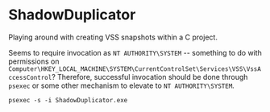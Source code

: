 # ShadowDuplicator

Playing around with creating VSS snapshots within a C project.

Seems to require invocation as `NT AUTHORITY\SYSTEM` -- something to do with permissions on `Computer\HKEY_LOCAL_MACHINE\SYSTEM\CurrentControlSet\Services\VSS\VssAccessControl`? 
Therefore, successful invocation should be done through `psexec` or some other mechanism to elevate to `NT AUTHORITY\SYSTEM`.

    psexec -s -i ShadowDuplicator.exe